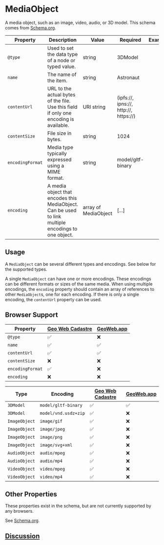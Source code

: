 # MediaObject
A media object, such as an image, video, audio, or 3D model. This schema comes from [Schema.org](https://schema.org/MediaObject).

| Property         | Description                                                                                         | Value                | Required                              | Example |
| ---------------- | --------------------------------------------------------------------------------------------------- | -------------------- | ------------------------------------- | ------- |
| `@type`          | Used to set the data type of a node or typed value.                                                 | string               | 3DModel                               |         |
| `name`           | The name of the item.                                                                               | string               | Astronaut                             |         |
| `contentUrl`     | URL to the actual bytes of the file. Use this field if only one encoding is available.                         | URI string           | (ipfs://, ipns://, http://, https://) |         |
| `contentSize`    | File size in bytes.                                                                                 | string               | 1024                                  |         |
| `encodingFormat` | Media type typically expressed using a MIME format.                                                 | string               | model/gltf-binary                     |         |
| `encoding`       | A media object that encodes this MediaObject. Can be used to link multiple encodings to one object. | array of MediaObject | [...]                                 |         |

## Usage
A `MediaObject` can be several different types and encodings. See below for the supported types.

A single `MediaObject` can have one or more encodings. These encodings can be different formats or sizes of the same media. When using multiple encodings, the `encoding` property should contain an array of references to other `MediaObject`s, one for each encoding. If there is only a single encoding, the `contentUrl` property can be used.

## Browser Support
| Property         | [Geo Web Cadastre](https://github.com/Geo-Web-Project/cadastre) | [GeoWeb.app](https://geoweb.app) |
| ---------------- | --------------------------------------------------------------- | -------------------------------- |
| `@type`          | ✅                                                              | ❌                               |
| `name`           | ✅                                                              | ✅                               |
| `contentUrl`     | ✅                                                              | ✅                               |
| `contentSize`    | ❌                                                              | ❌                               |
| `encodingFormat` | ✅                                                              | ❌                               |
| `encoding`       | ❌                                                              | ❌                                 |

| Type          | Encoding             | [Geo Web Cadastre](https://github.com/Geo-Web-Project/cadastre) | [GeoWeb.app](https://geoweb.app) |
| ------------- | -------------------- | --------------------------------------------------------------- | -------------------------------- |
| `3DModel`     | `model/gltf-binary`  | ✅                                                              | ✅                               |
| `3DModel`     | `model/vnd.usdz+zip` | ✅                                                              | ❌                               |
| `ImageObject` | `image/gif`          | ✅                                                              | ❌                               |
| `ImageObject` | `image/jpeg`         | ✅                                                              | ❌                               |
| `ImageObject` | `image/png`          | ✅                                                              | ❌                               |
| `ImageObject` | `image/svg+xml`      | ✅                                                              | ❌                               |
| `AudioObject` | `audio/mpeg`         | ✅                                                              | ❌                               |
| `AudioObject` | `audio/mp4`          | ✅                                                              | ❌                               |
| `VideoObject` | `video/mpeg`         | ✅                                                              | ❌                               |
| `VideoObject` | `video/mp4`          | ✅                                                              | ❌                                 |

## Other Properties
These properties exist in the schema, but are not currently supported by any browsers.

See [Schema.org](https://schema.org/MediaObject).

## [Discussion](https://forum.geoweb.network/t/content-media-gallery-and-objects/61)